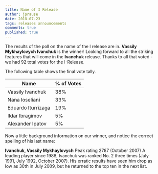 ```yaml
---
title: Name of I Release
author: jprause
date: 2018-07-23
tags: releases announcements
comments: true
published: true
---
```


The results of the poll on the name of the I release are in. **Vassily Mykhaylovych Ivanchuk** is the winner! Looking forward to all the striking features that will come in the **Ivanchuk** release. Thanks to all that voted - we had 92 total votes for the I-Release.

The following table shows the final vote tally.

| Name | % of Votes |
| ---- | ----- |
| Vassily Ivanchuk | 38% |
| Nana Ioseliani | 33% |
| Eduardo Iturrizaga | 19% |
| Ildar Ibragimov | 5% |
| Alexander Ipatov | 5% |

Now a little background information on our winner, and notice the correct spelling of his last name:

**Ivanchuk, Vassily Mykhaylovych** Peak rating 2787 (October 2007) A leading player since 1988, Ivanchuk was ranked No. 2 three times (July 1991, July 1992, October 2007). His erratic results have seen him drop as low as 30th in July 2009, but he returned to the top ten in the next list.
